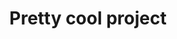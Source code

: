 ---
layout: proj
title: "Pretty cool project"
description: "A concise description of the project"
tags: ["this", "that"]
header-img: "docs/chess.png"
url: www.google.com
---